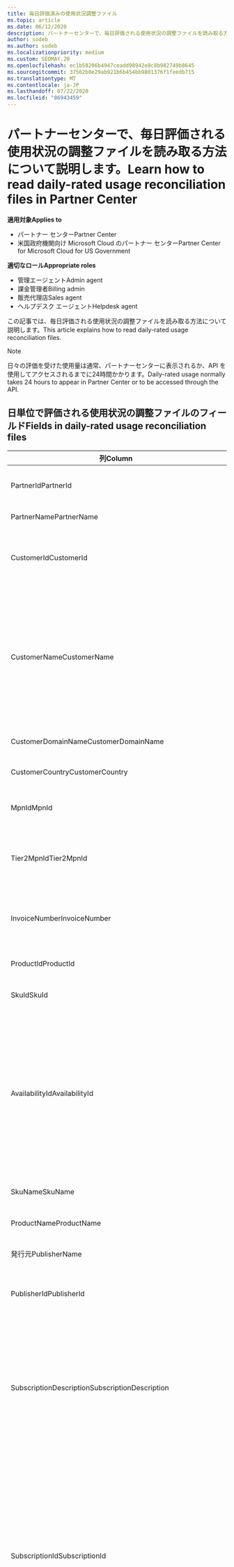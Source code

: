 ```yaml
---
title: 毎日評価済みの使用状況調整ファイル
ms.topic: article
ms.date: 06/12/2020
description: パートナーセンターで、毎日評価される使用状況の調整ファイルを読み取る方法について説明します。
author: sodeb
ms.author: sodeb
ms.localizationpriority: medium
ms.custom: SEOMAY.20
ms.openlocfilehash: ec1b58206b4947ceadd98942e8c8b982749b8645
ms.sourcegitcommit: 37562b0e29ab921b6b454bb9801376f1feedb715
ms.translationtype: MT
ms.contentlocale: ja-JP
ms.lasthandoff: 07/22/2020
ms.locfileid: "86943459"
---
```

# <a name="learn-how-to-read-daily-rated-usage-reconciliation-files-in-partner-center"></a><span data-ttu-id="1e016-103">パートナーセンターで、毎日評価される使用状況の調整ファイルを読み取る方法について説明します。</span><span class="sxs-lookup"><span data-stu-id="1e016-103">Learn how to read daily-rated usage reconciliation files in Partner Center</span></span>

<span data-ttu-id="1e016-104">**適用対象**</span><span class="sxs-lookup"><span data-stu-id="1e016-104">**Applies to**</span></span>

- <span data-ttu-id="1e016-105">パートナー センター</span><span class="sxs-lookup"><span data-stu-id="1e016-105">Partner Center</span></span>
- <span data-ttu-id="1e016-106">米国政府機関向け Microsoft Cloud のパートナー センター</span><span class="sxs-lookup"><span data-stu-id="1e016-106">Partner Center for Microsoft Cloud for US Government</span></span>

<span data-ttu-id="1e016-107">**適切なロール**</span><span class="sxs-lookup"><span data-stu-id="1e016-107">**Appropriate roles**</span></span>

- <span data-ttu-id="1e016-108">管理エージェント</span><span class="sxs-lookup"><span data-stu-id="1e016-108">Admin agent</span></span>
- <span data-ttu-id="1e016-109">課金管理者</span><span class="sxs-lookup"><span data-stu-id="1e016-109">Billing admin</span></span>
- <span data-ttu-id="1e016-110">販売代理店</span><span class="sxs-lookup"><span data-stu-id="1e016-110">Sales agent</span></span>
- <span data-ttu-id="1e016-111">ヘルプデスク エージェント</span><span class="sxs-lookup"><span data-stu-id="1e016-111">Helpdesk agent</span></span>

<span data-ttu-id="1e016-112">この記事では、毎日評価される使用状況の調整ファイルを読み取る方法について説明します。</span><span class="sxs-lookup"><span data-stu-id="1e016-112">This article explains how to read daily-rated usage reconciliation files.</span></span>

>[!NOTE]
><span data-ttu-id="1e016-113">日々の評価を受けた使用量は通常、パートナーセンターに表示されるか、API を使用してアクセスされるまでに24時間かかります。</span><span class="sxs-lookup"><span data-stu-id="1e016-113">Daily-rated usage normally takes 24 hours to appear in Partner Center or to be accessed through the API.</span></span>

## <a name="fields-in-daily-rated-usage-reconciliation-files"></a><span data-ttu-id="1e016-114">日単位で評価される使用状況の調整ファイルのフィールド</span><span class="sxs-lookup"><span data-stu-id="1e016-114">Fields in daily-rated usage reconciliation files</span></span>

| <span data-ttu-id="1e016-115">列</span><span class="sxs-lookup"><span data-stu-id="1e016-115">Column</span></span> | <span data-ttu-id="1e016-116">説明</span><span class="sxs-lookup"><span data-stu-id="1e016-116">Description</span></span> |
| ------ | ----------- |
| <span data-ttu-id="1e016-117">PartnerId</span><span class="sxs-lookup"><span data-stu-id="1e016-117">PartnerId</span></span> | <span data-ttu-id="1e016-118">GUID 形式のパートナー識別子。</span><span class="sxs-lookup"><span data-stu-id="1e016-118">Partner identifier in GUID format.</span></span> |
| <span data-ttu-id="1e016-119">PartnerName</span><span class="sxs-lookup"><span data-stu-id="1e016-119">PartnerName</span></span> | <span data-ttu-id="1e016-120">パートナー名。</span><span class="sxs-lookup"><span data-stu-id="1e016-120">Partner name.</span></span> |
| <span data-ttu-id="1e016-121">CustomerId</span><span class="sxs-lookup"><span data-stu-id="1e016-121">CustomerId</span></span> | <span data-ttu-id="1e016-122">GUID 形式の顧客の一意の Microsoft 識別子。</span><span class="sxs-lookup"><span data-stu-id="1e016-122">Unique Microsoft identifier for the customer in GUID format.</span></span> |
| <span data-ttu-id="1e016-123">CustomerName</span><span class="sxs-lookup"><span data-stu-id="1e016-123">CustomerName</span></span> | <span data-ttu-id="1e016-124">パートナー センターで報告される顧客の組織名。</span><span class="sxs-lookup"><span data-stu-id="1e016-124">Customer's organization name as reported in Partner Center.</span></span> <span data-ttu-id="1e016-125">*この列は、請求書をシステム情報に合わせて調整するために重要です。*</span><span class="sxs-lookup"><span data-stu-id="1e016-125">*This column is important for reconciling the invoice with your system information.*</span></span> |
| <span data-ttu-id="1e016-126">CustomerDomainName</span><span class="sxs-lookup"><span data-stu-id="1e016-126">CustomerDomainName</span></span> | <span data-ttu-id="1e016-127">顧客のドメイン名。</span><span class="sxs-lookup"><span data-stu-id="1e016-127">The customer's domain name.</span></span> |
| <span data-ttu-id="1e016-128">CustomerCountry</span><span class="sxs-lookup"><span data-stu-id="1e016-128">CustomerCountry</span></span> | <span data-ttu-id="1e016-129">顧客の在住国。</span><span class="sxs-lookup"><span data-stu-id="1e016-129">The country in which the customer is located.</span></span> |
| <span data-ttu-id="1e016-130">MpnId</span><span class="sxs-lookup"><span data-stu-id="1e016-130">MpnId</span></span> | <span data-ttu-id="1e016-131">CSP パートナーの MPN 識別子。</span><span class="sxs-lookup"><span data-stu-id="1e016-131">MPN identifier of the CSP partner.</span></span> |
| <span data-ttu-id="1e016-132">Tier2MpnId</span><span class="sxs-lookup"><span data-stu-id="1e016-132">Tier2MpnId</span></span> | <span data-ttu-id="1e016-133">サブスクリプションの販売店の MPN 識別子。</span><span class="sxs-lookup"><span data-stu-id="1e016-133">MPN identifier of the reseller of record for the subscription.</span></span> |
| <span data-ttu-id="1e016-134">InvoiceNumber</span><span class="sxs-lookup"><span data-stu-id="1e016-134">InvoiceNumber</span></span> | <span data-ttu-id="1e016-135">指定されたトランザクションが含まれている請求書番号。</span><span class="sxs-lookup"><span data-stu-id="1e016-135">Invoice number where the specified transaction appears.</span></span> |
| <span data-ttu-id="1e016-136">ProductId</span><span class="sxs-lookup"><span data-stu-id="1e016-136">ProductId</span></span> | <span data-ttu-id="1e016-137">製品の識別子。</span><span class="sxs-lookup"><span data-stu-id="1e016-137">The identifier for the product.</span></span> |
| <span data-ttu-id="1e016-138">SkuId</span><span class="sxs-lookup"><span data-stu-id="1e016-138">SkuId</span></span> | <span data-ttu-id="1e016-139">特定の SKU の識別子。</span><span class="sxs-lookup"><span data-stu-id="1e016-139">The identifier for a particular SKU.</span></span> |
| <span data-ttu-id="1e016-140">AvailabilityId</span><span class="sxs-lookup"><span data-stu-id="1e016-140">AvailabilityId</span></span> | <span data-ttu-id="1e016-141">特定の SKU の可用性の識別子。</span><span class="sxs-lookup"><span data-stu-id="1e016-141">The identifier for a particular SKU's availability.</span></span> <span data-ttu-id="1e016-142">この列には、指定された国、通貨、業界セグメントなどで SKU を購入できるかどうかが表示されます。</span><span class="sxs-lookup"><span data-stu-id="1e016-142">This column shows whether the SKU is available for purchase in the given country, currency, industry segment, etc.</span></span> |
| <span data-ttu-id="1e016-143">SkuName</span><span class="sxs-lookup"><span data-stu-id="1e016-143">SkuName</span></span> | <span data-ttu-id="1e016-144">特定 SKU のタイトル。</span><span class="sxs-lookup"><span data-stu-id="1e016-144">The title for a particular SKU.</span></span> |
| <span data-ttu-id="1e016-145">ProductName</span><span class="sxs-lookup"><span data-stu-id="1e016-145">ProductName</span></span> | <span data-ttu-id="1e016-146">製品の名前です。</span><span class="sxs-lookup"><span data-stu-id="1e016-146">The name of the product.</span></span> |
| <span data-ttu-id="1e016-147">発行元</span><span class="sxs-lookup"><span data-stu-id="1e016-147">PublisherName</span></span> | <span data-ttu-id="1e016-148">発行元の名前。</span><span class="sxs-lookup"><span data-stu-id="1e016-148">The name of the publisher.</span></span> |
| <span data-ttu-id="1e016-149">PublisherId</span><span class="sxs-lookup"><span data-stu-id="1e016-149">PublisherId</span></span> | <span data-ttu-id="1e016-150">GUID 形式のパブリッシャーの識別子。</span><span class="sxs-lookup"><span data-stu-id="1e016-150">The identifier of the publisher in GUID format.</span></span> |
| <span data-ttu-id="1e016-151">SubscriptionDescription</span><span class="sxs-lookup"><span data-stu-id="1e016-151">SubscriptionDescription</span></span> | <span data-ttu-id="1e016-152">価格表で定義されている、顧客が購入したサービス プランの名前。</span><span class="sxs-lookup"><span data-stu-id="1e016-152">The name of the service offering purchased by the customer, as defined in the price list.</span></span> <span data-ttu-id="1e016-153">(この列には、 **Offername**と同じフィールドがあります)。</span><span class="sxs-lookup"><span data-stu-id="1e016-153">(This column is an identical field to **OfferName**).</span></span> |
| <span data-ttu-id="1e016-154">SubscriptionId</span><span class="sxs-lookup"><span data-stu-id="1e016-154">SubscriptionId</span></span> | <span data-ttu-id="1e016-155">Microsoft 請求プラットフォームでのサブスクリプションの一意識別子。</span><span class="sxs-lookup"><span data-stu-id="1e016-155">Unique identifier for a subscription in the Microsoft billing platform.</span></span> <span data-ttu-id="1e016-156">調整には使用されません。</span><span class="sxs-lookup"><span data-stu-id="1e016-156">Not used for reconciliation.</span></span> <span data-ttu-id="1e016-157">*この識別子は、パートナー管理コンソールの**サブスクリプション ID**と同じではありません。*</span><span class="sxs-lookup"><span data-stu-id="1e016-157">*This identifier isn't the same as the **Subscription ID** on the partner admin console.*</span></span> |
| <span data-ttu-id="1e016-158">ChargeStartDate</span><span class="sxs-lookup"><span data-stu-id="1e016-158">ChargeStartDate</span></span> | <span data-ttu-id="1e016-159">請求サイクルの開始日 (以前の請求サイクルから以前に使用されていた使用状況データを表示していない日付を表示する場合を除く)。</span><span class="sxs-lookup"><span data-stu-id="1e016-159">Start date of the billing cycle (except when presenting dates of previously uncharged latent usage data from the previous billing cycle).</span></span> <span data-ttu-id="1e016-160">この時間は常に、1 日の開始時刻である 0:00 です。</span><span class="sxs-lookup"><span data-stu-id="1e016-160">The time is always the beginning of the day, 0:00.</span></span> |
| <span data-ttu-id="1e016-161">ChargeEndDate</span><span class="sxs-lookup"><span data-stu-id="1e016-161">ChargeEndDate</span></span> | <span data-ttu-id="1e016-162">請求サイクルの終了日 (以前の請求サイクルから過去に発生した使用状況データを表示する場合を除く)。</span><span class="sxs-lookup"><span data-stu-id="1e016-162">End date of billing cycle (except when presenting dates of previously uncharged latent usage data from the previous billing cycle).</span></span> <span data-ttu-id="1e016-163">時刻は常に、その日の終わりの時刻 (23:59) になります。</span><span class="sxs-lookup"><span data-stu-id="1e016-163">The time is always the end of the day, 23:59.</span></span> |
| <span data-ttu-id="1e016-164">UsageDate</span><span class="sxs-lookup"><span data-stu-id="1e016-164">UsageDate</span></span> | <span data-ttu-id="1e016-165">サービス使用の日付。</span><span class="sxs-lookup"><span data-stu-id="1e016-165">Date of service usage.</span></span> |
| <span data-ttu-id="1e016-166">MeterType</span><span class="sxs-lookup"><span data-stu-id="1e016-166">MeterType</span></span> | <span data-ttu-id="1e016-167">メーターの種類。</span><span class="sxs-lookup"><span data-stu-id="1e016-167">The type of meter.</span></span> |
| <span data-ttu-id="1e016-168">MeterCategory</span><span class="sxs-lookup"><span data-stu-id="1e016-168">MeterCategory</span></span> | <span data-ttu-id="1e016-169">使用状況の最上位レベルのサービス。</span><span class="sxs-lookup"><span data-stu-id="1e016-169">The top-level service for the usage.</span></span> |
| <span data-ttu-id="1e016-170">MeterId</span><span class="sxs-lookup"><span data-stu-id="1e016-170">MeterId</span></span> | <span data-ttu-id="1e016-171">使用されているメーターの識別子。</span><span class="sxs-lookup"><span data-stu-id="1e016-171">The identifier for the meter being used.</span></span> |
| <span data-ttu-id="1e016-172">MeterSubCategory</span><span class="sxs-lookup"><span data-stu-id="1e016-172">MeterSubCategory</span></span> | <span data-ttu-id="1e016-173">料金に影響する可能性のある Azure サービスの種類。</span><span class="sxs-lookup"><span data-stu-id="1e016-173">The type of Azure service, which can affect the rate.</span></span> |
| <span data-ttu-id="1e016-174">MeterName</span><span class="sxs-lookup"><span data-stu-id="1e016-174">MeterName</span></span> | <span data-ttu-id="1e016-175">使用しているメーターの測定単位。</span><span class="sxs-lookup"><span data-stu-id="1e016-175">The unit of measure for the meter being consumed.</span></span> |
| <span data-ttu-id="1e016-176">MeterRegion</span><span class="sxs-lookup"><span data-stu-id="1e016-176">MeterRegion</span></span> | <span data-ttu-id="1e016-177">この列は、MeterRegion が適用可能で設定されているサービスのリージョン内のデータセンターの場所を示します。</span><span class="sxs-lookup"><span data-stu-id="1e016-177">This column identifies the location of a data center within the region for services where MeterRegion is applicable and populated.</span></span> |
| <span data-ttu-id="1e016-178">ユニット</span><span class="sxs-lookup"><span data-stu-id="1e016-178">Unit</span></span> | <span data-ttu-id="1e016-179">リソース**名**の単位です。</span><span class="sxs-lookup"><span data-stu-id="1e016-179">The unit of the resource **Name**.</span></span> |
| <span data-ttu-id="1e016-180">ResourceLocation</span><span class="sxs-lookup"><span data-stu-id="1e016-180">ResourceLocation</span></span> | <span data-ttu-id="1e016-181">メーターが実行されているデータセンター。</span><span class="sxs-lookup"><span data-stu-id="1e016-181">The data center where the meter is running.</span></span> |
| <span data-ttu-id="1e016-182">ConsumedService</span><span class="sxs-lookup"><span data-stu-id="1e016-182">ConsumedService</span></span> | <span data-ttu-id="1e016-183">使用した Azure プラットフォーム サービス。</span><span class="sxs-lookup"><span data-stu-id="1e016-183">The Azure platform service that you used.</span></span> |
| <span data-ttu-id="1e016-184">ResourceGroup</span><span class="sxs-lookup"><span data-stu-id="1e016-184">ResourceGroup</span></span> | <span data-ttu-id="1e016-185">Azure ソリューションの関連リソースを保持するコンテナーを表します。</span><span class="sxs-lookup"><span data-stu-id="1e016-185">Represents a container that holds related resources for an Azure solution.</span></span> |
| <span data-ttu-id="1e016-186">ResourceURI</span><span class="sxs-lookup"><span data-stu-id="1e016-186">ResourceURI</span></span> | <span data-ttu-id="1e016-187">使用されているリソースの URI。</span><span class="sxs-lookup"><span data-stu-id="1e016-187">The URI of the resource being used.</span></span> |
| <span data-ttu-id="1e016-188">ChargeType</span><span class="sxs-lookup"><span data-stu-id="1e016-188">ChargeType</span></span> | <span data-ttu-id="1e016-189">料金または調整の種類。</span><span class="sxs-lookup"><span data-stu-id="1e016-189">The type of charge or adjustment.</span></span>  |
| <span data-ttu-id="1e016-190">UnitPrice</span><span class="sxs-lookup"><span data-stu-id="1e016-190">UnitPrice</span></span> | <span data-ttu-id="1e016-191">ライセンスあたりの料金。購入時の価格表に記載されています。</span><span class="sxs-lookup"><span data-stu-id="1e016-191">Price per license, as published in the price list at the time of purchase.</span></span> <span data-ttu-id="1e016-192">この価格が、調整中に請求システムに格納されている情報と一致していることを確認してください。</span><span class="sxs-lookup"><span data-stu-id="1e016-192">Make sure this price matches the information stored in your billing system during reconciliation.</span></span> |
| <span data-ttu-id="1e016-193">Quantity</span><span class="sxs-lookup"><span data-stu-id="1e016-193">Quantity</span></span> | <span data-ttu-id="1e016-194">ライセンス数。</span><span class="sxs-lookup"><span data-stu-id="1e016-194">Number of licenses.</span></span> <span data-ttu-id="1e016-195">この価格が、調整中に請求システムに格納されている情報と一致していることを確認してください。</span><span class="sxs-lookup"><span data-stu-id="1e016-195">Make sure this price matches the information stored in your billing system during reconciliation.</span></span> |
| <span data-ttu-id="1e016-196">Unittype.pixel 単位</span><span class="sxs-lookup"><span data-stu-id="1e016-196">UnitType</span></span> | <span data-ttu-id="1e016-197">メーターが課金するユニットの種類。</span><span class="sxs-lookup"><span data-stu-id="1e016-197">The type of unit the meter is charged in.</span></span>  |
| <span data-ttu-id="1e016-198">すべての Lingpretaxtotal</span><span class="sxs-lookup"><span data-stu-id="1e016-198">BillingPreTaxTotal</span></span> | <span data-ttu-id="1e016-199">税金までの合計請求額。</span><span class="sxs-lookup"><span data-stu-id="1e016-199">Total billing amount before taxes.</span></span> |
| <span data-ttu-id="1e016-200">BillingCurrency</span><span class="sxs-lookup"><span data-stu-id="1e016-200">BillingCurrency</span></span> | <span data-ttu-id="1e016-201">顧客の地域における通貨。</span><span class="sxs-lookup"><span data-stu-id="1e016-201">The currency in the customer's geographic region.</span></span> |
| <span data-ttu-id="1e016-202">PricingPreTaxTotal</span><span class="sxs-lookup"><span data-stu-id="1e016-202">PricingPreTaxTotal</span></span> | <span data-ttu-id="1e016-203">税金が追加される前の価格。</span><span class="sxs-lookup"><span data-stu-id="1e016-203">The pricing, before taxes are added.</span></span> |
| <span data-ttu-id="1e016-204">PricingCurrency</span><span class="sxs-lookup"><span data-stu-id="1e016-204">PricingCurrency</span></span> | <span data-ttu-id="1e016-205">価格表の通貨。</span><span class="sxs-lookup"><span data-stu-id="1e016-205">The currency in the price list.</span></span> |
| <span data-ttu-id="1e016-206">ServiceInfo1</span><span class="sxs-lookup"><span data-stu-id="1e016-206">ServiceInfo1</span></span> | <span data-ttu-id="1e016-207">特定の日にプロビジョニングおよび使用された Service Bus 接続の数。</span><span class="sxs-lookup"><span data-stu-id="1e016-207">The number of Service Bus connections that were provisioned and used on a given day.</span></span> |
| <span data-ttu-id="1e016-208">ServiceInfo2</span><span class="sxs-lookup"><span data-stu-id="1e016-208">ServiceInfo2</span></span> | <span data-ttu-id="1e016-209">省略可能なサービスに固有のメタデータをキャプチャするレガシ フィールド。</span><span class="sxs-lookup"><span data-stu-id="1e016-209">A legacy field that captures optional service-specific metadata.</span></span> |
| <span data-ttu-id="1e016-210">タグ</span><span class="sxs-lookup"><span data-stu-id="1e016-210">Tags</span></span> | <span data-ttu-id="1e016-211">ユーザーによって設定された Azure リソースの論理編成を表します。</span><span class="sxs-lookup"><span data-stu-id="1e016-211">Represents a logical organization of Azure resources set by the user.</span></span> |
| <span data-ttu-id="1e016-212">AdditionalInfo</span><span class="sxs-lookup"><span data-stu-id="1e016-212">AdditionalInfo</span></span> | <span data-ttu-id="1e016-213">他の列で説明されていない任意の追加情報。</span><span class="sxs-lookup"><span data-stu-id="1e016-213">Any additional information not covered in other columns.</span></span> |
| <span data-ttu-id="1e016-214">EffectiveUnitPrice</span><span class="sxs-lookup"><span data-stu-id="1e016-214">EffectiveUnitPrice</span></span> | <span data-ttu-id="1e016-215">割引、獲得したクレジットなど、ユニットごとに課金される実際の値。</span><span class="sxs-lookup"><span data-stu-id="1e016-215">The actual value charged per unit, including any discounts, earned credit, and so on.</span></span> |
| <span data-ttu-id="1e016-216">PCToBCExchangeRate</span><span class="sxs-lookup"><span data-stu-id="1e016-216">PCToBCExchangeRate</span></span> | <span data-ttu-id="1e016-217">料金通貨に適用される換算レートが請求通貨に適用されます。</span><span class="sxs-lookup"><span data-stu-id="1e016-217">Exchange rate applied for pricing currency to billing currency.</span></span> |
| <span data-ttu-id="1e016-218">PCToBCExchangeRateDate</span><span class="sxs-lookup"><span data-stu-id="1e016-218">PCToBCExchangeRateDate</span></span> | <span data-ttu-id="1e016-219">請求通貨の価格の通貨が決定される日付。</span><span class="sxs-lookup"><span data-stu-id="1e016-219">The date on which the pricing currency to the billing currency is determined.</span></span> |
| <span data-ttu-id="1e016-220">EntitlementId</span><span class="sxs-lookup"><span data-stu-id="1e016-220">EntitlementId</span></span> | <span data-ttu-id="1e016-221">Azure サブスクリプション ID を表します。</span><span class="sxs-lookup"><span data-stu-id="1e016-221">Represents the Azure Subscription ID.</span></span> |
| <span data-ttu-id="1e016-222">EntitlementDescription</span><span class="sxs-lookup"><span data-stu-id="1e016-222">EntitlementDescription</span></span> | <span data-ttu-id="1e016-223">Azure サブスクリプション ID の名前を表します。</span><span class="sxs-lookup"><span data-stu-id="1e016-223">Represents the name of the Azure Subscription ID.</span></span> |
| <span data-ttu-id="1e016-224">PartnerEarnedCreditPercentage</span><span class="sxs-lookup"><span data-stu-id="1e016-224">PartnerEarnedCreditPercentage</span></span> | <span data-ttu-id="1e016-225">品目の PartnerEarnedCredit を表示します。</span><span class="sxs-lookup"><span data-stu-id="1e016-225">Displays the PartnerEarnedCredit for the line item.</span></span> <span data-ttu-id="1e016-226">獲得クレジットは、0または15% になります</span><span class="sxs-lookup"><span data-stu-id="1e016-226">Earned credit will be either 0 or 15 percent</span></span> |

>[!NOTE]
><span data-ttu-id="1e016-227">日常的に評価される使用量は、パートナーセンターに表示されるか、API を使用してアクセスされるまでに、通常24時間かかります。</span><span class="sxs-lookup"><span data-stu-id="1e016-227">Daily-rated usage normally takes 24 hours to appear in Partner Center or to be accessed through API.</span></span>


